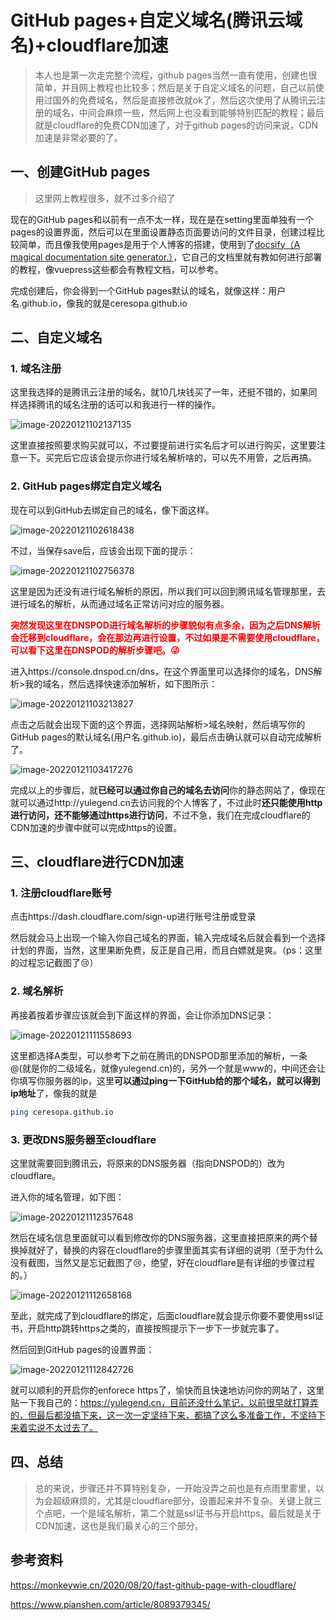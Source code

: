 # GitHub pages+自定义域名(腾讯云域名)+cloudflare加速

> 本人也是第一次走完整个流程，github pages当然一直有使用，创建也很简单，并且网上教程也比较多；然后是关于自定义域名的问题，自己以前使用过国外的免费域名，然后是直接修改就ok了，然后这次使用了从腾讯云注册的域名，中间会麻烦一些，然后网上也没看到能够特别匹配的教程；最后就是cloudflare的免费CDN加速了，对于github pages的访问来说，CDN加速是非常必要的了。

## 一、创建GitHub pages

> 这里网上教程很多，就不过多介绍了

现在的GitHub pages和以前有一点不太一样，现在是在setting里面单独有一个pages的设置界面，然后可以在里面设置静态页面要访问的文件目录，创建过程比较简单，而且像我使用pages是用于个人博客的搭建，使用到了[docsify（A magical documentation site generator.）](https://docsify.js.org/#/)，它自己的文档里就有教如何进行部署的教程，像vuepress这些都会有教程文档，可以参考。

完成创建后，你会得到一个GitHub pages默认的域名，就像这样：用户名.github.io，像我的就是ceresopa.github.io

## 二、自定义域名

### 1. 域名注册

这里我选择的是腾讯云注册的域名，就10几块钱买了一年，还挺不错的，如果同样选择腾讯的域名注册的话可以和我进行一样的操作。

![image-20220121102137135](https://gitee.com/y255413580/img/raw/master/noteimg/image-20220121102137135.png)

这里直接按照要求购买就可以，不过要提前进行实名后才可以进行购买，这里要注意一下。买完后它应该会提示你进行域名解析啥的，可以先不用管，之后再搞。

### 2. GitHub pages绑定自定义域名

现在可以到GitHub去绑定自己的域名，像下面这样。

![image-20220121102618438](https://gitee.com/y255413580/img/raw/master/noteimg/image-20220121102618438.png)

不过，当保存save后，应该会出现下面的提示：

![image-20220121102756378](https://gitee.com/y255413580/img/raw/master/noteimg/image-20220121102756378.png)

这里是因为还没有进行域名解析的原因，所以我们可以回到腾讯域名管理那里，去进行域名的解析，从而通过域名正常访问对应的服务器。



**<font color="red">突然发现这里在DNSPOD进行域名解析的步骤貌似有点多余，因为之后DNS解析会迁移到cloudflare，会在那边再进行设置，不过如果是不需要使用cloudflare，可以看下这里在DNSPOD的解析步骤吧。:stuck_out_tongue_winking_eye:</font>**



进入https://console.dnspod.cn/dns，在这个界面里可以选择你的域名，DNS解析>我的域名，然后选择快速添加解析，如下图所示：

![image-20220121103213827](https://gitee.com/y255413580/img/raw/master/noteimg/image-20220121103213827.png)

点击之后就会出现下面的这个界面，选择网站解析>域名映射，然后填写你的GitHub pages的默认域名(用户名.github.io)，最后点击确认就可以自动完成解析了。

![image-20220121103417276](https://gitee.com/y255413580/img/raw/master/noteimg/image-20220121103417276.png)

完成以上的步骤后，就**已经可以通过你自己的域名去访问**你的静态网站了，像现在就可以通过http://yulegend.cn去访问我的个人博客了，不过此时**还只能使用http进行访问，还不能够通过https进行访问**，不过不急，我们在完成cloudflare的CDN加速的步骤中就可以完成https的设置。

## 三、cloudflare进行CDN加速

### 1. 注册cloudflare账号

点击https://dash.cloudflare.com/sign-up进行账号注册或登录

然后就会马上出现一个输入你自己域名的界面，输入完成域名后就会看到一个选择计划的界面，当然，这里果断免费，反正是自己用，而且白嫖就是爽。（ps：这里的过程忘记截图了:cry:）

### 2. 域名解析

再接着按着步骤应该就会到下面这样的界面，会让你添加DNS记录：

![image-20220121111558693](https://gitee.com/y255413580/img/raw/master/noteimg/image-20220121111558693.png)

这里都选择A类型，可以参考下之前在腾讯的DNSPOD那里添加的解析，一条@(就是你的二级域名，就像yulegend.cn)的，另外一个就是www的，中间还会让你填写你服务器的ip，这里**可以通过ping一下GitHub给的那个域名，就可以得到ip地址**了，像我的就是

```bash
ping ceresopa.github.io
```

### 3. 更改DNS服务器至cloudflare

这里就需要回到腾讯云，将原来的DNS服务器（指向DNSPOD的）改为cloudflare。

进入你的域名管理，如下图：

![image-20220121112357648](https://gitee.com/y255413580/img/raw/master/noteimg/image-20220121112357648.png)

然后在域名信息里面就可以看到修改你的DNS服务器，这里直接把原来的两个替换掉就好了，替换的内容在cloudflare的步骤里面其实有详细的说明（至于为什么没有截图，当然又是忘记截图了:cry:，绝望，好在cloudflare是有详细的步骤过程的。）

![image-20220121112658168](https://gitee.com/y255413580/img/raw/master/noteimg/image-20220121112658168.png)

至此，就完成了到cloudflare的绑定，后面cloudflare就会提示你要不要使用ssl证书，开启http跳转https之类的，直接按照提示下一步下一步就完事了。

然后回到GitHub pages的设置界面：

![image-20220121112842726](https://gitee.com/y255413580/img/raw/master/noteimg/image-20220121112842726.png)

就可以顺利的开启你的enforece https了，愉快而且快速地访问你的网站了，这里贴一下我自己的：https://yulegend.cn，目前还没什么笔记，以前很早就打算弄的，但最后都没搞下来，这一次一定坚持下来，都搞了这么多准备工作，不坚持下来着实说不太过去了。

## 四、总结

> 总的来说，步骤还并不算特别复杂，一开始没弄之前也是有点雨里雾里，以为会超级麻烦的，尤其是cloudflare部分，设置起来并不复杂。关键上就三个点吧，一个是域名解析，第二个就是ssl证书与开启https，最后就是关于CDN加速，这也是我们最关心的三个部分。

## 参考资料

https://monkeywie.cn/2020/08/20/fast-github-page-with-cloudflare/

https://www.pianshen.com/article/8089379345/

